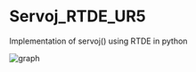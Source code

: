 # Servoj_RTDE_UR5
Implementation of servoj() using RTDE in python

![graph](https://user-images.githubusercontent.com/72759092/128363193-1e1929cd-c6dc-430f-9e93-6e97f150e4e4.jpg)

